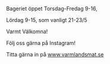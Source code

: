 Bageriet öppet Torsdag-Fredag 9-16,

Lördag 9-15, som vanligt 21-23/5

Varmt Välkomna!

Följ oss gärna på Instagram!

Titta gärna in på www.varmlandsmat.se

